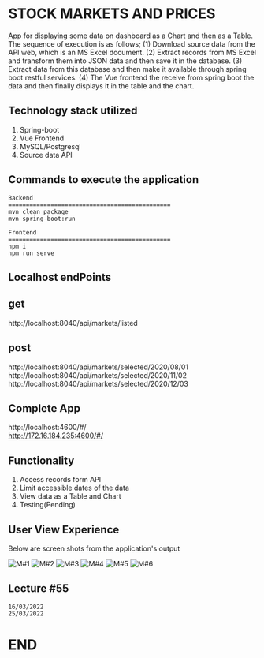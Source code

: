 # STOCK MARKETS AND PRICES

App for displaying some data on dashboard as a Chart and then as a Table. The sequence of execution is as follows; (1) Download source data from the API web, which is an MS Excel document. (2) Extract records from MS Excel and transform them into JSON data and then save it in the database. (3) Extract data from this database and then make it available through spring boot restful services. (4) The Vue frontend the receive from spring boot the data and then finally displays it in the table and the chart.

## Technology stack utilized

1. Spring-boot
2. Vue Frontend
3. MySQL/Postgresql 
4. Source data API

## Commands to execute the application

```
Backend
==============================================
mvn clean package
mvn spring-boot:run

Frontend
==============================================
npm i
npm run serve

```

## Localhost endPoints

## get

http://localhost:8040/api/markets/listed

## post

http://localhost:8040/api/markets/selected/2020/08/01 \
http://localhost:8040/api/markets/selected/2020/11/02 \
http://localhost:8040/api/markets/selected/2020/12/03 

## Complete App

http://localhost:4600/#/  \
http://172.16.184.235:4600/#/ 


## Functionality

1. Access records form API
2. Limit accessible dates of the data
3. View data as a Table and Chart
4. Testing(Pending)

## User View Experience

Below are screen shots from the application's output

![ M#1 ](https://github.com/LINOSNCHENA/Markets-and-stocks-prices-dashboard/blob/master/UxViews/page1.png)
![ M#2 ](https://github.com/LINOSNCHENA/Markets-and-stocks-prices-dashboard/blob/master/UxViews/page2.png)
![ M#3 ](https://github.com/LINOSNCHENA/Markets-and-stocks-prices-dashboard/blob/master/UxViews/page3.png)
![ M#4 ](https://github.com/LINOSNCHENA/Markets-and-stocks-prices-dashboard/blob/master/UxViews/page4.png)
![ M#5 ](https://github.com/LINOSNCHENA/Markets-and-stocks-prices-dashboard/blob/master/UxViews/page5.png)
![ M#6 ](https://github.com/LINOSNCHENA/Markets-and-stocks-prices-dashboard/blob/master/UxViews/page6.png)


## Lecture #55


```
16/03/2022
25/03/2022

```
# END